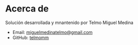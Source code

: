# Acerca de

Solución desarrollada y mnantenido por Telmo Miguel Medina

- Email: [miguelmedinatelmo@gmail.com](mailto:miguelmedinatelmo@gmail.com)
- GitHub: [telmomm](https://github.com/telmomm)

